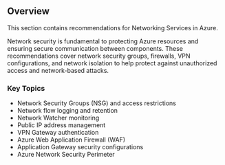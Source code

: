 ## Overview

This section contains recommendations for Networking Services in Azure.

Network security is fundamental to protecting Azure resources and ensuring secure communication between components. These recommendations cover network security groups, firewalls, VPN configurations, and network isolation to help protect against unauthorized access and network-based attacks.

### Key Topics

- Network Security Groups (NSG) and access restrictions
- Network flow logging and retention
- Network Watcher monitoring
- Public IP address management
- VPN Gateway authentication
- Azure Web Application Firewall (WAF)
- Application Gateway security configurations
- Azure Network Security Perimeter
